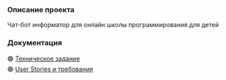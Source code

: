 ### Описание проекта
Чат-бот информатор для онлайн школы программирования для детей


### Документация
🟢 [Техническое задание](src/Техническое%20задание.md) \
🟢 [User Stories и требования](src/User%20Stories%20и%20требования.md)  

<!--
🔘 [Спецификация требований к ПО](src/Спецификация%20требований%20к%20ПО.md) \
🔘 [Документ о концепции и границах](src/Документ%20о%20концепции%20и%20границах.md)

-->



